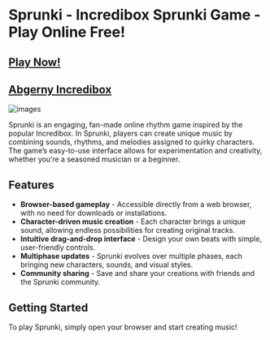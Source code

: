 # Sprunki - Incredibox Sprunki Game - Play Online Free!

## [Play Now!](https://tinyurl.com/57743yrj)

## [Abgerny Incredibox](https://github.com/Abgerny-Incredibox)

![images](https://github.com/user-attachments/assets/e065e3f7-a9e3-4457-9198-3976a04614d3)

Sprunki is an engaging, fan-made online rhythm game inspired by the popular Incredibox. In Sprunki, players can create unique music by combining sounds, rhythms, and melodies assigned to quirky characters. The game’s easy-to-use interface allows for experimentation and creativity, whether you’re a seasoned musician or a beginner.

## Features

- **Browser-based gameplay** - Accessible directly from a web browser, with no need for downloads or installations.
- **Character-driven music creation** - Each character brings a unique sound, allowing endless possibilities for creating original tracks.
- **Intuitive drag-and-drop interface** - Design your own beats with simple, user-friendly controls.
- **Multiphase updates** - Sprunki evolves over multiple phases, each bringing new characters, sounds, and visual styles.
- **Community sharing** - Save and share your creations with friends and the Sprunki community.

## Getting Started

To play Sprunki, simply open your browser and start creating music!
